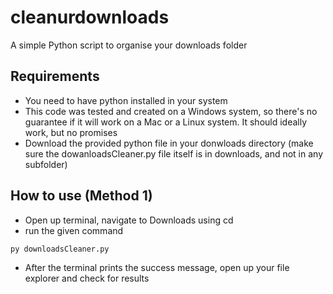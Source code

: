 # cleanurdownloads
A simple Python script to organise your downloads folder

## Requirements
- You need to have python installed in your system
- This code was tested and created on a Windows system, so there's no guarantee if it will work on a Mac or a Linux system. It should ideally work, but no promises
- Download the provided python file in your donwloads directory (make sure the dowanloadsCleaner.py file itself is in downloads, and not in any subfolder)

## How to use (Method 1)
- Open up terminal, navigate to Downloads using cd
- run the given command
```
py downloadsCleaner.py
```
- After the terminal prints the success message, open up your file explorer and check for results
